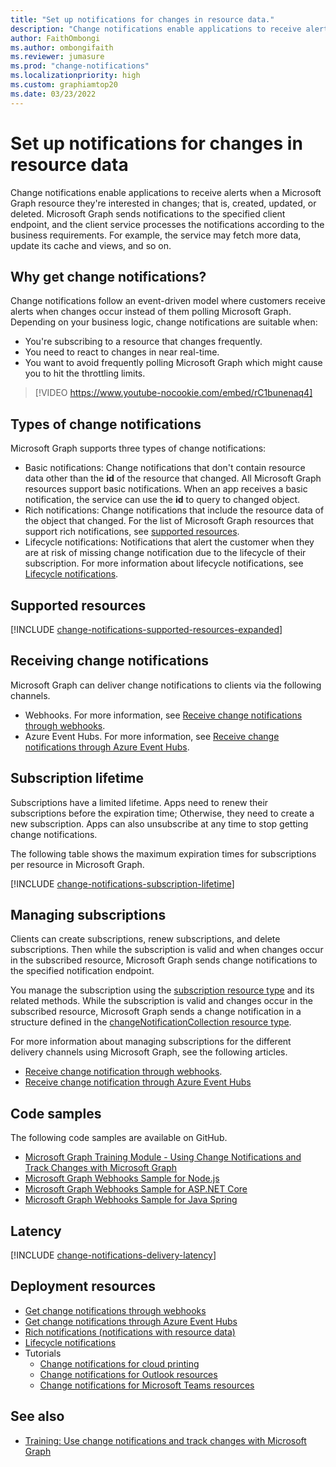 ```yaml
---
title: "Set up notifications for changes in resource data."
description: "Change notifications enable applications to receive alerts when a Microsoft Graph resource they're interested changes."
author: FaithOmbongi
ms.author: ombongifaith
ms.reviewer: jumasure
ms.prod: "change-notifications"
ms.localizationpriority: high
ms.custom: graphiamtop20
ms.date: 03/23/2022
---
```


# Set up notifications for changes in resource data

Change notifications enable applications to receive alerts when a Microsoft Graph resource they're interested in changes; that is, created, updated, or deleted. Microsoft Graph sends notifications to the specified client endpoint, and the client service processes the notifications according to the business requirements. For example, the service may fetch more data, update its cache and views, and so on.

## Why get change notifications?

Change notifications follow an event-driven model where customers receive alerts when changes occur instead of them polling Microsoft Graph. Depending on your business logic, change notifications are suitable when:

- You're subscribing to a resource that changes frequently.
- You need to react to changes in near real-time.
- You want to avoid frequently polling Microsoft Graph which might cause you to hit the throttling limits.

> [!VIDEO https://www.youtube-nocookie.com/embed/rC1bunenaq4]

<!-- Add illustration-->

## Types of change notifications

Microsoft Graph supports three types of change notifications:

- Basic notifications: Change notifications that don't contain resource data other than the **id** of the resource that changed. All Microsoft Graph resources support basic notifications. When an app receives a basic notification, the service can use the **id** to query to changed object.
- Rich notifications: Change notifications that include the resource data of the object that changed. For the list of Microsoft Graph resources that support rich notifications, see [supported resources](#supported-resources).
- Lifecycle notifications: Notifications that alert the customer when they are at risk of missing change notification due to the lifecycle of their subscription. For more information about lifecycle notifications, see [Lifecycle notifications](./webhooks-lifecycle.md).

## Supported resources

[!INCLUDE [change-notifications-supported-resources-expanded](includes/change-notifications-supported-resources-expanded.md)]

## Receiving change notifications

Microsoft Graph can deliver change notifications to clients via the following channels.

- Webhooks. For more information, see [Receive change notifications through webhooks](./change-notifications-delivery-webhooks.md).
- Azure Event Hubs. For more information, see [Receive change notifications through Azure Event Hubs](./change-notifications-delivery-event-hubs.md).

## Subscription lifetime

Subscriptions have a limited lifetime. Apps need to renew their subscriptions before the expiration time; Otherwise, they need to create a new subscription. Apps can also unsubscribe at any time to stop getting change notifications.

The following table shows the maximum expiration times for subscriptions per resource in Microsoft Graph.

[!INCLUDE [change-notifications-subscription-lifetime](includes/change-notifications-subscription-lifetime.md)]

## Managing subscriptions

Clients can create subscriptions, renew subscriptions, and delete subscriptions. Then while the subscription is valid and when changes occur in the subscribed resource, Microsoft Graph sends change notifications to the specified notification endpoint.

You manage the subscription using the [subscription resource type](/graph/api/resources/subscription) and its related methods. While the subscription is valid and changes occur in the subscribed resource, Microsoft Graph sends a change notification in a structure defined in the [changeNotificationCollection resource type](/graph/api/resources/changenotificationcollection).

For more information about managing subscriptions for the different delivery channels using Microsoft Graph, see the following articles.

- [Receive change notification through webhooks](./change-notifications-delivery-webhooks.md).
- [Receive change notification through Azure Event Hubs](./change-notifications-delivery-event-hubs.md)

## Code samples

The following code samples are available on GitHub.

- [Microsoft Graph Training Module - Using Change Notifications and Track Changes with Microsoft Graph](https://github.com/microsoftgraph/msgraph-training-changenotifications)
- [Microsoft Graph Webhooks Sample for Node.js](https://github.com/microsoftgraph/nodejs-webhooks-rest-sample)
- [Microsoft Graph Webhooks Sample for ASP.NET Core](https://github.com/microsoftgraph/aspnetcore-webhooks-sample)
- [Microsoft Graph Webhooks Sample for Java Spring](https://github.com/microsoftgraph/java-spring-webhooks-sample)

## Latency

[!INCLUDE [change-notifications-delivery-latency](includes/change-notifications-delivery-latency.md)]

## Deployment resources

- [Get change notifications through webhooks](./change-notifications-delivery-webhooks.md)
- [Get change notifications through Azure Event Hubs](./change-notifications-delivery-event-hubs.md)
- [Rich notifications (notifications with resource data)](./webhooks-with-resource-data.md)
- [Lifecycle notifications](./webhooks-lifecycle.md)
- Tutorials
    - [Change notifications for cloud printing](./universal-print-webhook-notifications.md)
    - [Change notifications for Outlook resources](./outlook-change-notifications-overview.md)
    - [Change notifications for Microsoft Teams resources](./teams-change-notification-in-microsoft-teams-overview.md)

## See also

- [Training: Use change notifications and track changes with Microsoft Graph](/training/modules/msgraph-changenotifications-trackchanges)

[contact]: /graph/api/resources/contact
[conversation]: /graph/api/resources/conversation
[driveItem]: /graph/api/resources/driveitem
[event]: /graph/api/resources/event
[group]: /graph/api/resources/group
[message]: /graph/api/resources/message
[user]: /graph/api/resources/user
[alert]: /graph/api/resources/alert
[callRecord]: /graph/api/resources/callrecords-callrecord
[presence]: /graph/api/resources/presence
[chatMessage]: /graph/api/resources/chatmessage
[list]: /graph/api/resources/list
[printer]: /graph/api/resources/printer
[printTaskDefinition]: /graph/api/resources/printtaskdefinition
[todoTask]: /graph/api/resources/todotask
[channel]: /graph/api/resources/channel
[chat]: /graph/api/resources/chat
[conversationMember]: /graph/api/resources/conversationmember
[team]: /graph/api/resources/team
[onlineMeeting]: /graph/api/resources/onlinemeeting
